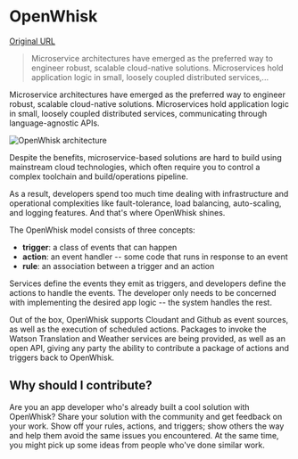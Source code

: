 # OpenWhisk

[Original URL](https://developer.ibm.com/open/openwhisk/)

> Microservice architectures have emerged as the preferred way to engineer robust, scalable cloud-native solutions. Microservices hold application logic in small, loosely coupled distributed services,...

Microservice architectures have emerged as the preferred way to engineer robust, scalable cloud-native solutions. Microservices hold application logic in small, loosely coupled distributed services, communicating through language-agnostic APIs.

![OpenWhisk architecture](http://developer.ibm.com/open/wp-content/uploads/sites/50/2016/02/openwhisk-arch2.png)

Despite the benefits, microservice-based solutions are hard to build using mainstream cloud technologies, which often require you to control a complex toolchain and build/operations pipeline.

As a result, developers spend too much time dealing with infrastructure and operational complexities like fault-tolerance, load balancing, auto-scaling, and logging features. And that's where OpenWhisk shines.

The OpenWhisk model consists of three concepts:

- **trigger**: a class of events that can happen
- **action**: an event handler -- some code that runs in response to an event
- **rule**: an association between a trigger and an action

Services define the events they emit as triggers, and developers define the actions to handle the events. The developer only needs to be concerned with implementing the desired app logic -- the system handles the rest.

Out of the box, OpenWhisk supports Cloudant and Github as event sources, as well as the execution of scheduled actions. Packages to invoke the Watson Translation and Weather services are being provided, as well as an open API, giving any party the ability to contribute a package of actions and triggers back to OpenWhisk.

## Why should I contribute?

Are you an app developer who's already built a cool solution with OpenWhisk? Share your solution with the community and get feedback on your work. Show off your rules, actions, and triggers; show others the way and help them avoid the same issues you encountered. At the same time, you might pick up some ideas from people who've done similar work.
